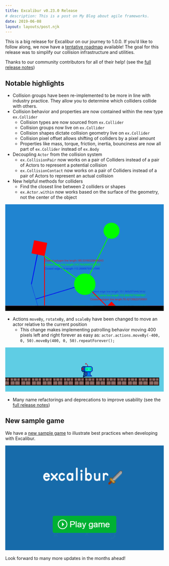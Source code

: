 ```yaml
---
title: Excalibur v0.23.0 Release
# description: This is a post on My Blog about agile frameworks.
date: 2019-06-08
layout: layouts/post.njk
---
```


This is a big release for Excalibur on our journey to 1.0.0. If you’d like to follow along, we now have a [tentative roadmap](https://github.com/excaliburjs/Excalibur/issues/1161) available! The goal for this release was to simplify our collision infrastructure and utilities.

Thanks to our community contributors for all of their help! (see the [full release notes](https://github.com/excaliburjs/Excalibur/releases/tag/v0.23.0))

## Notable highlights

- Collision groups have been re-implemented to be more in line with industry practice. They allow you to determine which colliders collide with others.
- Collision behavior and properties are now contained within the new type `ex.Collider`
  - Collision types are now sourced from `ex.Collider`
  - Collision groups now live on `ex.Collider`
  - Collision shapes dictate collision geometry live on `ex.Collider`
  - Collision pixel offset allows shifting of colliders by a pixel amount
  - Properties like mass, torque, friction, inertia, bounciness are now all part of `ex.Collider` instead of `ex.Body`
- Decoupling `Actor` from the collision system
  - `ex.CollisionPair` now works on a pair of Colliders instead of a pair of Actors to represent a potential collision
  - `ex.CollisionContact` now works on a pair of Colliders instead of a pair of Actors to represent an actual collision
- New helpful methods for colliders
  - Find the closest line between 2 colliders or shapes
  - `ex.Actor.within` now works based on the surface of the geometry, not the center of the object

![animated gif demonstrating finding the closest lines between several shapes](/img/excalibur-0-23-0-release-closest-lines-finder-demo.gif)

- Actions `moveBy`, `rotateBy`, and `scaleBy` have been changed to move an actor relative to the current position
  - This change makes implementing patrolling behavior moving 400 pixels left and right forever as easy as: `actor.actions.moveBy(-400, 0, 50).moveBy(400, 0, 50).repeatForever();`

![repeated patrolling behavior demo for the above Actions code example, showing the Actor moving back and forth along a platform](/img/excalibur-0-23-0-release-platformer-character.gif)

- Many name refactorings and deprecations to improve usability (see the [full release notes](https://github.com/excaliburjs/Excalibur/releases/tag/v0.23.0))

## New sample game

We have a [new sample game](https://github.com/excaliburjs/sample-platformer) to illustrate best practices when developing with Excalibur.

![sample platformer animation, showing the player, a patrolling NPC, and patrolling enemies](/img/excalibur-0-23-0-release-platformer-demo.gif)

Look forward to many more updates in the months ahead!
